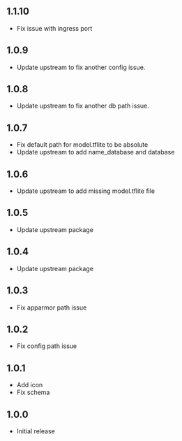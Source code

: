 <!-- https://developers.home-assistant.io/docs/add-ons/presentation#keeping-a-changelog -->

## 1.1.10

- Fix issue with ingress port

## 1.0.9

- Update upstream to fix another config issue.

## 1.0.8

- Update upstream to fix another db path issue.

## 1.0.7

- Fix default path for model.tflite to be absolute
- Update upstream to add name_database and database

## 1.0.6

- Update upstream to add missing model.tflite file

## 1.0.5

- Update upstream package

## 1.0.4

- Update upstream package

## 1.0.3

- Fix apparmor path issue

## 1.0.2

- Fix config path issue

## 1.0.1

- Add icon
- Fix schema

## 1.0.0

- Initial release
